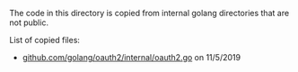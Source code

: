 The code in this directory is copied from internal golang directories that are not public.

List of copied files:

- [github.com/golang/oauth2/internal/oauth2.go](https://github.com/golang/oauth2/blob/master/internal/oauth2.go) on 11/5/2019
